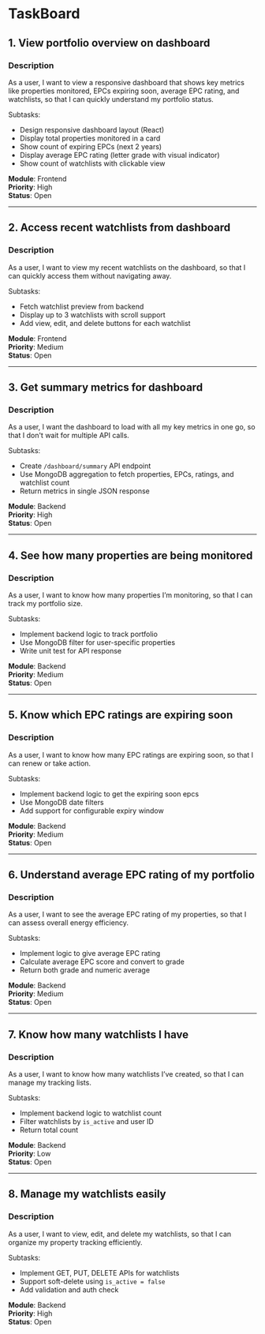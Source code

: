 # TaskBoard

## 1. View portfolio overview on dashboard

### Description
As a user, I want to view a responsive dashboard that shows key metrics like properties monitored, EPCs expiring soon, average EPC rating, and watchlists, so that I can quickly understand my portfolio status.

Subtasks:
- Design responsive dashboard layout (React)
- Display total properties monitored in a card
- Show count of expiring EPCs (next 2 years)
- Display average EPC rating (letter grade with visual indicator)
- Show count of watchlists with clickable view

**Module**: Frontend  
**Priority**: High  
**Status**: Open  

---

## 2. Access recent watchlists from dashboard

### Description
As a user, I want to view my recent watchlists on the dashboard, so that I can quickly access them without navigating away.

Subtasks:
- Fetch watchlist preview from backend
- Display up to 3 watchlists with scroll support
- Add view, edit, and delete buttons for each watchlist

**Module**: Frontend  
**Priority**: Medium  
**Status**: Open  

---

## 3. Get summary metrics for dashboard

### Description
As a user, I want the dashboard to load with all my key metrics in one go, so that I don't wait for multiple API calls.

Subtasks:
- Create `/dashboard/summary` API endpoint
- Use MongoDB aggregation to fetch properties, EPCs, ratings, and watchlist count
- Return metrics in single JSON response

**Module**: Backend  
**Priority**: High  
**Status**: Open  

---

## 4. See how many properties are being monitored

### Description
As a user, I want to know how many properties I’m monitoring, so that I can track my portfolio size.

Subtasks:
- Implement backend logic to track portfolio
- Use MongoDB filter for user-specific properties
- Write unit test for API response

**Module**: Backend  
**Priority**: Medium  
**Status**: Open  

---

## 5. Know which EPC ratings are expiring soon

### Description
As a user, I want to know how many EPC ratings are expiring soon, so that I can renew or take action.

Subtasks:
- Implement backend logic to get the expiring soon epcs
- Use MongoDB date filters
- Add support for configurable expiry window

**Module**: Backend  
**Priority**: Medium  
**Status**: Open  

---

## 6. Understand average EPC rating of my portfolio

### Description
As a user, I want to see the average EPC rating of my properties, so that I can assess overall energy efficiency.

Subtasks:
- Implement logic to give average EPC rating
- Calculate average EPC score and convert to grade
- Return both grade and numeric average

**Module**: Backend  
**Priority**: Medium  
**Status**: Open  

---

## 7. Know how many watchlists I have

### Description
As a user, I want to know how many watchlists I’ve created, so that I can manage my tracking lists.

Subtasks:
- Implement backend logic to watchlist count
- Filter watchlists by `is_active` and user ID
- Return total count

**Module**: Backend  
**Priority**: Low  
**Status**: Open  

---

## 8. Manage my watchlists easily

### Description
As a user, I want to view, edit, and delete my watchlists, so that I can organize my property tracking efficiently.

Subtasks:
- Implement GET, PUT, DELETE APIs for watchlists
- Support soft-delete using `is_active = false`
- Add validation and auth check

**Module**: Backend  
**Priority**: High  
**Status**: Open  
